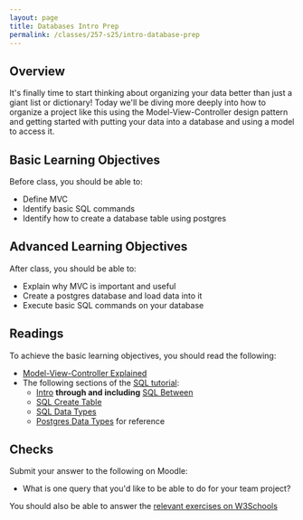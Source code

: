 ```yaml
---
layout: page
title: Databases Intro Prep
permalink: /classes/257-s25/intro-database-prep
---
```


## Overview
It's finally time to start thinking about organizing your data better than just a giant list or dictionary!
Today we'll be diving more deeply into how to organize a project like this using the Model-View-Controller design pattern and getting started with putting your data into a database and using a model to access it.

## Basic Learning Objectives

Before class, you should be able to:
* Define MVC
* Identify basic SQL commands
* Identify how to create a database table using postgres

## Advanced Learning Objectives
After class, you should be able to:
* Explain why MVC is important and useful
* Create a postgres database and load data into it
* Execute basic SQL commands on your database 


## Readings
To achieve the basic learning objectives, you should read the following:
* [Model-View-Controller Explained](https://www.tomdalling.com/blog/software-design/model-view-controller-explained/)
* The following sections of the [SQL tutorial](http://www.w3schools.com/sql/default.asp):
    * [Intro](http://www.w3schools.com/sql/sql_intro.asp) **through and including** [SQL Between](http://www.w3schools.com/sql/sql_between.asp)
    * [SQL Create Table](http://www.w3schools.com/sql/sql_create_table.asp)
    * [SQL Data Types](http://www.w3schools.com/sql/sql_datatypes_general.asp)
    * [Postgres Data Types](https://www.postgresql.org/docs/current/datatype.html) for reference

## Checks
Submit your answer to the following on Moodle:
* What is one query that you'd like to be able to do for your team project?

You should also be able to answer the [relevant exercises on W3Schools](https://www.w3schools.com/sql/exercise.asp)